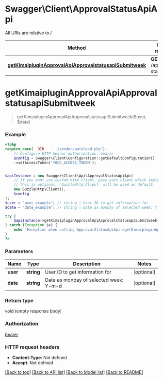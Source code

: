 # Swagger\Client\ApprovalStatusApiApi

All URIs are relative to */*

Method | HTTP request | Description
------------- | ------------- | -------------
[**getKimaipluginApprovalApiApprovalstatusapiSubmitweek**](ApprovalStatusApiApi.md#getkimaipluginapprovalapiapprovalstatusapisubmitweek) | **GET** /api/week-status | 

# **getKimaipluginApprovalApiApprovalstatusapiSubmitweek**
> getKimaipluginApprovalApiApprovalstatusapiSubmitweek($user, $date)



### Example
```php
<?php
require_once(__DIR__ . '/vendor/autoload.php');
    // Configure HTTP bearer authorization: bearer
    $config = Swagger\Client\Configuration::getDefaultConfiguration()
    ->setAccessToken('YOUR_ACCESS_TOKEN');


$apiInstance = new Swagger\Client\Api\ApprovalStatusApiApi(
    // If you want use custom http client, pass your client which implements `GuzzleHttp\ClientInterface`.
    // This is optional, `GuzzleHttp\Client` will be used as default.
    new GuzzleHttp\Client(),
    $config
);
$user = "user_example"; // string | User ID to get information for
$date = "date_example"; // string | Date as monday of selected week: Y-m-d

try {
    $apiInstance->getKimaipluginApprovalApiApprovalstatusapiSubmitweek($user, $date);
} catch (Exception $e) {
    echo 'Exception when calling ApprovalStatusApiApi->getKimaipluginApprovalApiApprovalstatusapiSubmitweek: ', $e->getMessage(), PHP_EOL;
}
?>
```

### Parameters

Name | Type | Description  | Notes
------------- | ------------- | ------------- | -------------
 **user** | **string**| User ID to get information for | [optional]
 **date** | **string**| Date as monday of selected week: Y-m-d | [optional]

### Return type

void (empty response body)

### Authorization

[bearer](../../README.md#bearer)

### HTTP request headers

 - **Content-Type**: Not defined
 - **Accept**: Not defined

[[Back to top]](#) [[Back to API list]](../../README.md#documentation-for-api-endpoints) [[Back to Model list]](../../README.md#documentation-for-models) [[Back to README]](../../README.md)

